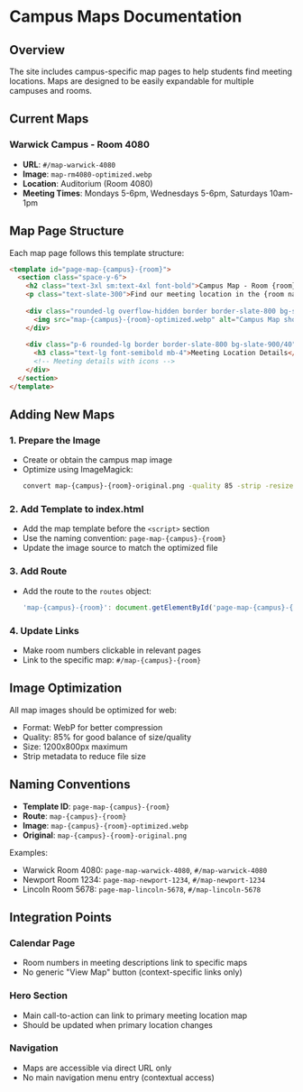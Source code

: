 # Campus Maps Documentation

## Overview

The site includes campus-specific map pages to help students find meeting locations. Maps are designed to be easily expandable for multiple campuses and rooms.

## Current Maps

### Warwick Campus - Room 4080
- **URL**: `#/map-warwick-4080`
- **Image**: `map-rm4080-optimized.webp`
- **Location**: Auditorium (Room 4080)
- **Meeting Times**: Mondays 5-6pm, Wednesdays 5-6pm, Saturdays 10am-1pm

## Map Page Structure

Each map page follows this template structure:

```html
<template id="page-map-{campus}-{room}">
  <section class="space-y-6">
    <h2 class="text-3xl sm:text-4xl font-bold">Campus Map - Room {room}</h2>
    <p class="text-slate-300">Find our meeting location in the {room name}.</p>
    
    <div class="rounded-lg overflow-hidden border border-slate-800 bg-slate-900/40">
      <img src="map-{campus}-{room}-optimized.webp" alt="Campus Map showing Room {room} location" class="w-full h-auto" />
    </div>
    
    <div class="p-6 rounded-lg border border-slate-800 bg-slate-900/40">
      <h3 class="text-lg font-semibold mb-4">Meeting Location Details</h3>
      <!-- Meeting details with icons -->
    </div>
  </section>
</template>
```

## Adding New Maps

### 1. Prepare the Image
- Create or obtain the campus map image
- Optimize using ImageMagick:
  ```bash
  convert map-{campus}-{room}-original.png -quality 85 -strip -resize 1200x800 map-{campus}-{room}-optimized.webp
  ```

### 2. Add Template to index.html
- Add the map template before the `<script>` section
- Use the naming convention: `page-map-{campus}-{room}`
- Update the image source to match the optimized file

### 3. Add Route
- Add the route to the `routes` object:
  ```javascript
  'map-{campus}-{room}': document.getElementById('page-map-{campus}-{room}').innerHTML
  ```

### 4. Update Links
- Make room numbers clickable in relevant pages
- Link to the specific map: `#/map-{campus}-{room}`

## Image Optimization

All map images should be optimized for web:
- Format: WebP for better compression
- Quality: 85% for good balance of size/quality
- Size: 1200x800px maximum
- Strip metadata to reduce file size

## Naming Conventions

- **Template ID**: `page-map-{campus}-{room}`
- **Route**: `map-{campus}-{room}`
- **Image**: `map-{campus}-{room}-optimized.webp`
- **Original**: `map-{campus}-{room}-original.png`

Examples:
- Warwick Room 4080: `page-map-warwick-4080`, `#/map-warwick-4080`
- Newport Room 1234: `page-map-newport-1234`, `#/map-newport-1234`
- Lincoln Room 5678: `page-map-lincoln-5678`, `#/map-lincoln-5678`

## Integration Points

### Calendar Page
- Room numbers in meeting descriptions link to specific maps
- No generic "View Map" button (context-specific links only)

### Hero Section
- Main call-to-action can link to primary meeting location map
- Should be updated when primary location changes

### Navigation
- Maps are accessible via direct URL only
- No main navigation menu entry (contextual access)
